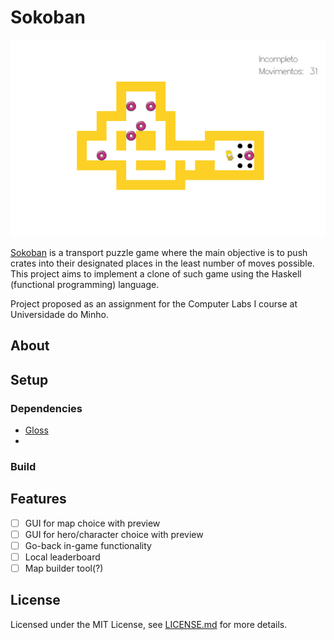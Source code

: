# Sokoban
![Screenshot](/assets/game_screenshot.png)

[Sokoban](https://sokoban.info/) is a transport puzzle game where the main objective is to push crates into their designated places in the least number of moves
possible. This project aims to implement a clone of such game using the Haskell (functional programming) language.

Project proposed as an assignment for the Computer Labs I course at Universidade do Minho. 

## About

## Setup
### Dependencies
- [Gloss]()
- []()

### Build

## Features
- [ ] GUI for map choice with preview
- [ ] GUI for hero/character choice with preview
- [ ] Go-back in-game functionality 
- [ ] Local leaderboard
- [ ] Map builder tool(?)

## License
Licensed under the MIT License, see [LICENSE.md](License.md) for more details.
